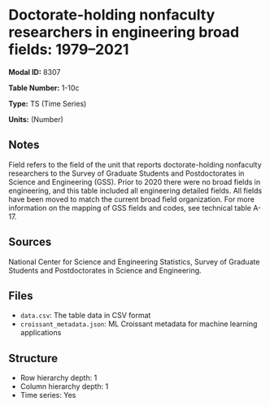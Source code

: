 # Doctorate-holding nonfaculty researchers in engineering broad fields: 1979–2021

**Modal ID:** 8307

**Table Number:** 1-10c

**Type:** TS (Time Series)

**Units:** (Number)

## Notes

Field refers to the field of the unit that reports doctorate-holding nonfaculty researchers to the Survey of Graduate Students and Postdoctorates in Science and Engineering (GSS). Prior to 2020 there were no broad fields in engineering, and this table included all engineering detailed fields. All fields have been moved to match the current broad field organization. For more information on the mapping of GSS fields and codes, see technical table A-17.

## Sources

National Center for Science and Engineering Statistics, Survey of Graduate Students and Postdoctorates in Science and Engineering.

## Files

- `data.csv`: The table data in CSV format
- `croissant_metadata.json`: ML Croissant metadata for machine learning applications

## Structure

- Row hierarchy depth: 1
- Column hierarchy depth: 1
- Time series: Yes
